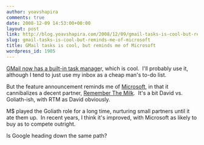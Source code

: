```yaml
---
author: yoavshapira
comments: true
date: 2008-12-09 14:53:00+00:00
layout: post
link: http://blog.yoavshapira.com/2008/12/09/gmail-tasks-is-cool-but-reminds-me-of-microsoft/
slug: gmail-tasks-is-cool-but-reminds-me-of-microsoft
title: GMail tasks is cool, but reminds me of Microsoft
wordpress_id: 1905
---
```


[GMail now has a built-in task manage](http://gmailblog.blogspot.com/2008/12/new-in-labs-tasks.html)r, which is cool.  I'll probably use it, although I tend to just use my inbox as a cheap man's to-do list.

  


But the feature announcement reminds me of [Microsoft](http://www.microsoft.com/), in that it cannibalizes a decent partner, [Remember The Milk](http://www.rememberthemilk.com/).  It's a bit David vs. Goliath-ish, with RTM as David obviously.  

  


M$ played the Goliath role for a long time, nurturing small partners until it ate them up.  In recent years, I think it's improved, with Microsoft as likely to buy as to compete outright.

  


Is Google heading down the same path?
